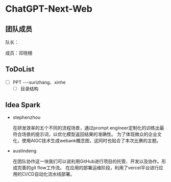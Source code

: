 # ChatGPT-Next-Web



## 团队成员

队长：

成员：邓晓栩

## ToDoList

- [ ] PPT ---surizhang、xinhe
  - [ ] 目录结构

## Idea Spark

- stephenzhou

    在研发效率的五个不同的流程场景，通过prompt engineer定制化的训练出最符合场景的提示词，以优化模型返回结果的准确性。
为了体现微众的企业文化，使用AIGC技术生成webank概念图，这同时也贴合了本次比赛的主题。

- austindeng

    在团队协作这一块我们可以说利用GitHub进行项目的托管、开发以及协作。形成完善的git flow工作流。
    在应用的部署运维阶段，利用了vercel平台进行应用的CI/CD自动化流水线部署。




